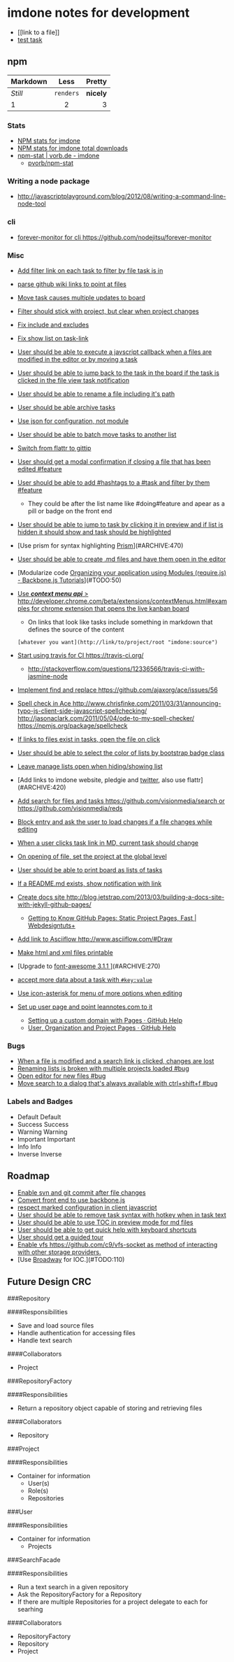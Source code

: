 imdone notes for development
==========
- [[link to a file]]
- [test task](#ARCHIVE:710)
## npm

Markdown | Less | Pretty
--- | :---: | ---:
*Still* | `renders` | **nicely**
1 | 2 | 3

### Stats  
- [NPM stats for imdone](http://isaacs.iriscouch.com/downloads/_design/app/_view/pkg?group_level=3&end_key=[%22imdone%22]&start_key=[%22imdone%22,{}]&descending=true)
- [NPM stats for imdone total downloads](http://isaacs.iriscouch.com/downloads/_design/app/_view/pkg?group_level=1&start_key=["imdone"]&end_key=["imdone",{}])
- [npm-stat | vorb.de - imdone](http://npm-stat.vorb.de/charts.html?package=imdone)
    - [pvorb/npm-stat](https://github.com/pvorb/npm-stat)

### Writing a node package
- <http://javascriptplayground.com/blog/2012/08/writing-a-command-line-node-tool>

### cli
- [forever-monitor for cli <https://github.com/nodejitsu/forever-monitor>](#ARCHIVE:630)

### Misc
- [Add filter link on each task to filter by file task is in](#ARCHIVE:220)
- [parse github wiki links to point at files](#ARCHIVE:360)
- [Move task causes multiple updates to board](#ARCHIVE:370)
- [Filter should stick with project, but clear when project changes](#ARCHIVE:310)
- [Fix include and excludes](#ARCHIVE:350)
- [Fix show list on task-link](#ARCHIVE:400) 
- [User should be able to execute a javscript callback when a files are modified in the editor or by moving a task](#ARCHIVE:340)
- [User should be able to jump back to the task in the board if the task is clicked in the file view task notification](#ARCHIVE:380)
- [User should be able to rename a file including it's path](#PLANNING:140)
- [User should be able archive tasks](#ARCHIVE:180)
- [Use json for configuration, not module](#PLANNING:110)
- [User should be able to batch move tasks to another list](#ARCHIVE:190)
- [Switch from flattr to gittip](#ARCHIVE:330)
- [User should get a modal confirmation if closing a file that has been edited #feature](#ARCHIVE:440)
- [User should be able to add #hashtags to a #task and filter by them #feature](#TODO:120)
    - They could be after the list name like #doing#feature and apear as a pill or badge on the front end
- [User should be able to jump to task by clicking it in preview and if list is hidden it should show and task should be highlighted](#ARCHIVE:430)
- [Use prism for syntax highlighting [Prism](http://prismjs.com/)](#ARCHIVE:470)
- [User should be able to create .md files and have them open in the editor](#ARCHIVE:240)
- [Modularize code [Organizing your application using Modules (require.js) - Backbone.js Tutorials](http://backbonetutorials.com/organizing-backbone-using-modules/)](#TODO:50)
- [Use ***context menu api*** > <http://developer.chrome.com/beta/extensions/contextMenus.html#examples> for chrome extension that opens the live kanban board](#TODO:140)
	- On links that look like tasks include something in markdown that defines the source of the content

	`[whatever you want](http://link/to/project/root "imdone:source")`

- [Start using travis for CI <https://travis-ci.org/>](#ARCHIVE:320)
    - <http://stackoverflow.com/questions/12336566/travis-ci-with-jasmine-node>
- [Implement find and replace <https://github.com/ajaxorg/ace/issues/56>](#TODO:130)
- [Spell check in Ace <http://www.chrisfinke.com/2011/03/31/announcing-typo-js-client-side-javascript-spellchecking/> <http://jasonaclark.com/2011/05/04/ode-to-my-spell-checker/> <https://npmjs.org/package/spellcheck>](#TODO:70)
- [If links to files exist in tasks, open the file on click](#ARCHIVE:530)
- [User should be able to select the color of lists by bootstrap badge class](#TODO:100)
- [Leave manage lists open when hiding/showing list](#ARCHIVE:690)
- [Add links to imdone website, pledgie and [twitter](https://twitter.com/about/resources/buttons#tweet), also use flattr](#ARCHIVE:420)
- [Add search for files and tasks <https://github.com/visionmedia/search> or <https://github.com/visionmedia/reds>](#ARCHIVE:490)
- [Block entry and ask the user to load changes if a file changes while editing](#TODO:80)
- [When a user clicks task link in MD, current task should change](#ARCHIVE:410)
- [On opening of file, set the project at the global level](#ARCHIVE:200)
- [User should be able to print board as lists of tasks](#ARCHIVE:500)
- [If a README.md exists, show notification with link](#ARCHIVE:550)
- [Create docs site <http://blog.jetstrap.com/2013/03/building-a-docs-site-with-jekyll-github-pages/>](#ARCHIVE:460)
    - [Getting to Know GitHub Pages: Static Project Pages, Fast | Webdesigntuts+](http://webdesign.tutsplus.com/tutorials/applications/getting-to-know-github-pages-static-project-pages-fast/) 
- [Add link to Asciiflow <http://www.asciiflow.com/#Draw>](#TODO:60)
- [Make html and xml files printable](#ARCHIVE:510)
- [Upgrade to [font-awesome 3.1.1 ](http://fortawesome.github.io/Font-Awesome/icons/)](#ARCHIVE:270)
- [accept more data about a task with `#key:value`](#PLANNING:170)
- [Use icon-asterisk for menu of more options when editing](#PLANNING:180)
- [Set up user page and point leannotes.com to it](#ARCHIVE:300)
    - [Setting up a custom domain with Pages · GitHub Help](https://help.github.com/articles/setting-up-a-custom-domain-with-pages)
    - [User, Organization and Project Pages · GitHub Help](https://help.github.com/articles/user-organization-and-project-pages)
### Bugs
- [When a file is modified and a search link is clicked, changes are lost](#ARCHIVE:230)
- [Renaming lists is broken with multiple projects loaded #bug](#ARCHIVE:640)
- [Open editor for new files #bug](#ARCHIVE:280) 
- [Move search to a dialog that's always available with ctrl+shift+f #bug](#ARCHIVE:480)

### Labels and Badges
- Default <span class="label">Default</span>
- Success <span class="label label-success">Success</span>
- Warning <span class="label label-warning">Warning</span>
- Important	<span class="label label-important">Important</span>
- Info <span class="label label-info">Info</span>
- Inverse <span class="label label-inverse">Inverse</span>

Roadmap
----
- [Enable svn and git commit after file changes](#ARCHIVE:260)
- [Convert front end to use backbone.js](#TODO:90)
- [respect marked configuration in client javascript](#TODO:160)
- [User should be able to remove task syntax with hotkey when in task text](#PLANNING:150)
- [User should be able to use TOC in preview mode for md files](#ARCHIVE:450)
- [User should be able to get quick help with keyboard shortcuts](#PLANNING:190)
- [User should get a guided tour](#TODO:150)
- [Enable vfs <https://github.com/c9/vfs-socket> as method of interacting with other storage providers.](#ARCHIVE:290)
- [Use [Broadway](https://npmjs.org/package/broadway) for IOC.](#TODO:110)

Future Design CRC
----

###Repository

####Responsibilities
- Save and load source files
- Handle authentication for accessing files
- Handle text search

####Collaborators
- Project

###RepositoryFactory

####Responsibilities
- Return a repository object capable of storing and retrieving files

####Collaborators
- Repository

###Project

####Responsibilities
- Container for information
    - User(s)
    - Role(s)
    - Repositories

###User

####Responsibilities
- Container for information
    - Projects

###SearchFacade

####Responsibilities
- Run a text search in a given repository
- Ask the RepositoryFactory for a Repository
- If there are multiple Repositories for a project delegate to each for searhing

####Collaborators
- RepositoryFactory
- Repository
- Project










